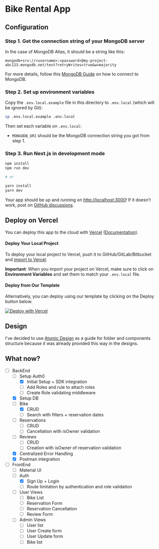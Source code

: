 # Bike Rental App

## Configuration

### Step 1. Get the connection string of your MongoDB server

In the case of MongoDB Atlas, it should be a string like this:

```
mongodb+srv://<username>:<password>@my-project-abc123.mongodb.net/test?retryWrites=true&w=majority
```

For more details, follow this [MongoDB Guide](https://docs.mongodb.com/guides/server/drivers/) on how to connect to MongoDB.

### Step 2. Set up environment variables

Copy the `.env.local.example` file in this directory to `.env.local` (which will be ignored by Git):

```bash
cp .env.local.example .env.local
```

Then set each variable on `.env.local`:

- `MONGODB_URI` should be the MongoDB connection string you got from step 1.

### Step 3. Run Next.js in development mode

```bash
npm install
npm run dev

# or

yarn install
yarn dev
```

Your app should be up and running on [http://localhost:3000](http://localhost:3000)! If it doesn't work, post on [GitHub discussions](https://github.com/vercel/next.js/discussions).

## Deploy on Vercel

You can deploy this app to the cloud with [Vercel](https://vercel.com?utm_source=github&utm_medium=readme&utm_campaign=next-example) ([Documentation](https://nextjs.org/docs/deployment)).

#### Deploy Your Local Project

To deploy your local project to Vercel, push it to GitHub/GitLab/Bitbucket and [import to Vercel](https://vercel.com/import/git?utm_source=github&utm_medium=readme&utm_campaign=next-example).

**Important**: When you import your project on Vercel, make sure to click on **Environment Variables** and set them to match your `.env.local` file.

#### Deploy from Our Template

Alternatively, you can deploy using our template by clicking on the Deploy button below.

[![Deploy with Vercel](https://vercel.com/button)](https://vercel.com/new/git/external?repository-url=https://github.com/vercel/next.js/tree/canary/examples/with-mongodb-mongoose&project-name=with-mongodb-mongoose&repository-name=with-mongodb-mongoose&env=MONGODB_URI&envDescription=Required%20to%20connect%20the%20app%20with%20MongoDB&envLink=https://github.com/vercel/next.js/tree/canary/examples/with-mongodb-mongoose%23step-2-set-up-environment-variables)

## Design

I've decided to use [Atomic Design](https://atomicdesign.bradfrost.com/chapter-2/) as a guide for folder and components structure because it was already provided this way in the designs.

## What now?

- [ ] BackEnd
  - [ ] Setup Auth0
    - [x] Initial Setup + SDK integration
    - [ ] Add Roles and rule to attach roles
    - [ ] Create Role validating middleware
  - [x] Setup DB
  - [ ] Bike
    - [x] CRUD
    - [ ] Search with filters + reservation dates
  - [ ] Reservations
    - [ ] CRUD
    - [ ] Cancellation with isOwner validation
  - [ ] Reviews
    - [ ] CRUD
    - [ ] Creation with isOwner of reservation validation
  - [x] Centralized Error Handling
  - [x] Postman integration
- [ ] FrontEnd
  - [ ] Material UI
  - [ ] Auth
    - [x] Sign Up + Login
    - [ ] Route limitation by authentication and role validation
  - [ ] User Views
    - [ ] Bike List
    - [ ] Reservation Form
    - [ ] Reservation Cancellation
    - [ ] Review Form
  - [ ] Admin Views
    - [ ] User list
    - [ ] User Create form
    - [ ] User Update form
    - [ ] Bike list
